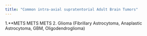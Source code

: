 ```yaml
---
title: "Common intra-axial supratentorial Adult Brain Tumors"
---
```

1.**METS METS METS
2. Glioma (Fibrillary Astrocytoma, Anaplastic Astrocytoma, GBM, Oligodendroglioma)

